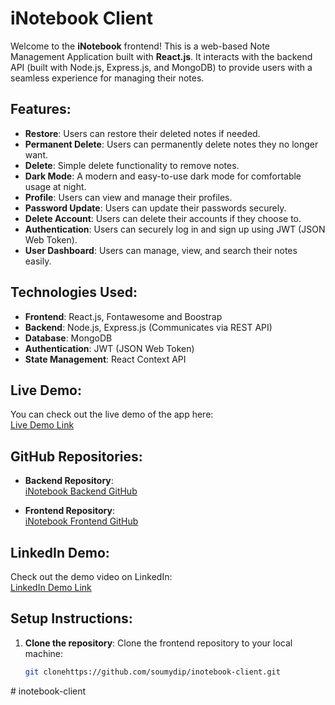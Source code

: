 # iNotebook Client

Welcome to the **iNotebook** frontend! This is a web-based Note Management Application built with **React.js**. It interacts with the backend API (built with Node.js, Express.js, and MongoDB) to provide users with a seamless experience for managing their notes.

## Features:
- **Restore**: Users can restore their deleted notes if needed.
- **Permanent Delete**: Users can permanently delete notes they no longer want.
- **Delete**: Simple delete functionality to remove notes.
- **Dark Mode**: A modern and easy-to-use dark mode for comfortable usage at night.
- **Profile**: Users can view and manage their profiles.
- **Password Update**: Users can update their passwords securely.
- **Delete Account**: Users can delete their accounts if they choose to.
- **Authentication**: Users can securely log in and sign up using JWT (JSON Web Token).
- **User Dashboard**: Users can manage, view, and search their notes easily.

## Technologies Used:
- **Frontend**: React.js, Fontawesome and Boostrap 
- **Backend**: Node.js, Express.js (Communicates via REST API)
- **Database**: MongoDB 
- **Authentication**: JWT (JSON Web Token)
- **State Management**: React Context API 

## Live Demo:
You can check out the live demo of the app here:  
[Live Demo Link](your-live-demo-link.com)

## GitHub Repositories:

- **Backend Repository**:  
  [iNotebook Backend GitHub](https://github.com/your-username/iNotebook-backend)

- **Frontend Repository**:  
  [iNotebook Frontend GitHub](https://github.com/your-username/iNotebook-frontend)

## LinkedIn Demo:
Check out the demo video on LinkedIn:  
[LinkedIn Demo Link](https://www.linkedin.com/in/your-profile-link)

## Setup Instructions:

1. **Clone the repository**:
   Clone the frontend repository to your local machine:

   ```bash
   git clonehttps://github.com/soumydip/inotebook-client.git
#   i n o t e b o o k - c l i e n t  
 